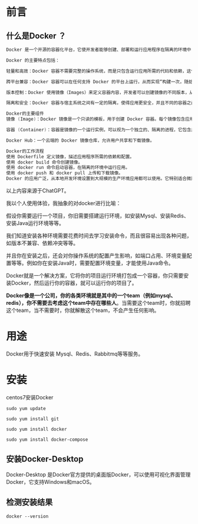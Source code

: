 
# 前言

## 什么是Docker ？

```go
Docker 是一个开源的容器化平台，它使开发者能够创建、部署和运行应用程序在隔离的环境中（称为“容器”）中。容器是一种虚拟化技术，但它不同于传统的虚拟机，因为它不需要完整的操作系统，而是共享宿主操作系统的内核，从而更加轻量、高效。

Docker 的主要特点包括：

轻量和高效：Docker 容器不需要完整的操作系统，而是只包含运行应用所需的代码和依赖，这使得容器启动和运行速度很快，且资源消耗小。

跨平台兼容：Docker 容器可以在任何支持 Docker 的平台上运行，从而实现“构建一次，随处运行”（Build Once, Run Anywhere）的效果。这对于开发、测试和生产环境的迁移非常有帮助。

版本控制：Docker 使用镜像（Images）来定义容器内容，开发者可以创建镜像的不同版本，从而轻松进行版本管理和更新。

隔离和安全：Docker 容器与宿主系统之间有一定的隔离，使得应用更安全，并且不同的容器之间也相互隔离，防止了资源干扰。

Docker的主要组件
镜像 (Image)：Docker 镜像是一个只读的模板，用于创建 Docker 容器。每个镜像包含应用程序运行所需的所有内容，比如代码、库、依赖项等。

容器 (Container)：容器是镜像的一个运行实例，可以视为一个独立的、隔离的进程，它包含应用程序和运行所需的环境。

Docker Hub：一个云端的 Docker 镜像仓库，允许用户共享和下载镜像。

Docker的工作流程
使用 Dockerfile 定义镜像，描述应用程序所需的依赖和配置。
使用 docker build 命令创建镜像。
使用 docker run 命令启动容器，在隔离的环境中运行应用。
使用 docker push 和 docker pull 上传和下载镜像。
Docker 的应用广泛，从本地开发环境设置到大规模的生产环境应用都可以使用。它特别适合微服务架构，简化了应用的部署、管理和扩展。
```

以上内容来源于ChatGPT。

我以个人使用体验，我抽象的对docker进行比喻：

假设你需要运行一个项目，你旧需要搭建运行环境，如安装Mysql、安装Redis、安装Java运行环境等等。

我们知道安装各种环境需要花费时间去学习安装命令，而且很容易出现各种问题，如版本不兼容、依赖冲突等等。

并且你在安装之后，还会对你操作系统的配置产生影响，如端口占用、环境变量配置等等。例如你在安装Java时，需要配置环境变量，才能使用Java命令。

Docker就是一个解决方案，它将你的项目运行环境打包成一个容器，你只需要安装Docker，然后运行你的容器，就可以运行你的项目了。

**Docker像是一个公司，你的各类环境就是其中的一个team（例如mysql、redis），你不需要去考虑这个team中存在哪些人**。当需要这个team时，你就招聘这个team，当不需要时，你就解散这个team，不会产生任何影响。


# 用途

Docker用于快速安装 Mysql、Redis、Rabbitmq等等服务。

# 安装

centos7安装Docker
```shell
sudo yum update

sudo yum install git

sudo yum install docker

sudo yum install docker-compose
```

## 安装Docker-Desktop
Docker-Desktop 是Docker官方提供的桌面版Docker，可以使用可视化界面管理Docker，它支持Windows和macOS。

## 检测安装结果
```shell
docker --version
```
